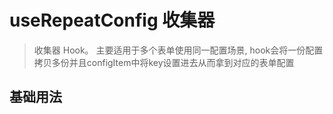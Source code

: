 # useRepeatConfig 收集器

> 收集器 Hook。
> 主要适用于多个表单使用同一配置场景, hook会将一份配置拷贝多份并且configItem中将key设置进去从而拿到对应的表单配置

## 基础用法

 <demo ssg="true" vue="hooks/useRepeatConfig/basic.vue" />
